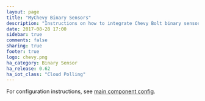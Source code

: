 ```yaml
---
layout: page
title: "MyChevy Binary Sensors"
description: "Instructions on how to integrate Chevy Bolt binary sensors car into Home Assistant."
date: 2017-08-28 17:00
sidebar: true
comments: false
sharing: true
footer: true
logo: chevy.png
ha_category: Binary Sensor
ha_release: 0.62
ha_iot_class: "Cloud Polling"
---
```


For configuration instructions, see [main component config](/components/mychevy/).
